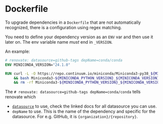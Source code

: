# Dockerfile

To upgrade dependencies in a `Dockerfile` that are not automatically recognized, there is a configuration using regex matching.

You need to define your dependency version as an `ENV` var and then use it later on. The env variable name _must_ end in `_VERSION`.

An example:

```Dockerfile
# renovate: datasource=github-tags depName=conda/conda
ENV MINICONDA_VERSION="24.1.0"

RUN curl -L -O https://repo.continuum.io/miniconda/Miniconda3-py38_${MINICONDA_VERSION}-Linux-x86_64.sh \
    && bash Miniconda3-${MINICONDA_PYTHON_VERSION}_${MINICONDA_VERSION}-Linux-x86_64.sh -b -p /opt/conda \
    && rm -rf Miniconda3-${MINICONDA_PYTHON_VERSION}_${MINICONDA_VERSION}-Linux-x86_64.sh
```

The `# renovate: datasource=github-tags depName=conda/conda` tells renovate which

- [`datasource`](https://docs.renovatebot.com/modules/datasource/) to use, check the linked docs for all datasource you can use.
- `depName` to use. This is the name of the dependency and specific for the datasource. For e.g. GitHub, it is `{organization}/{repository}`.
